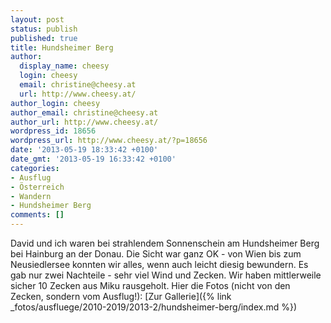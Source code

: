 ```yaml
---
layout: post
status: publish
published: true
title: Hundsheimer Berg
author:
  display_name: cheesy
  login: cheesy
  email: christine@cheesy.at
  url: http://www.cheesy.at/
author_login: cheesy
author_email: christine@cheesy.at
author_url: http://www.cheesy.at/
wordpress_id: 18656
wordpress_url: http://www.cheesy.at/?p=18656
date: '2013-05-19 18:33:42 +0100'
date_gmt: '2013-05-19 16:33:42 +0100'
categories:
- Ausflug
- Österreich
- Wandern
- Hundsheimer Berg
comments: []
---
```

David und ich waren bei strahlendem Sonnenschein am Hundsheimer Berg bei Hainburg an der Donau. Die Sicht war ganz OK - von Wien bis zum Neusiedlersee konnten wir alles, wenn auch leicht diesig bewundern. Es gab nur zwei Nachteile - sehr viel Wind und Zecken. Wir haben mittlerweile sicher 10 Zecken aus Miku rausgeholt.
Hier die Fotos (nicht von den Zecken, sondern vom Ausflug!):
[Zur Gallerie]({% link _fotos/ausfluege/2010-2019/2013-2/hundsheimer-berg/index.md %})
